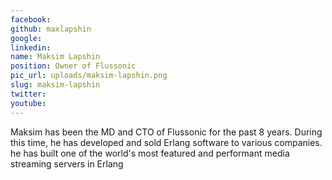 ```yaml
---
facebook: 
github: maxlapshin
google: 
linkedin: 
name: Maksim Lapshin
position: Owner of Flussonic
pic_url: uploads/maksim-lapshin.png
slug: maksim-lapshin
twitter: 
youtube: 
---
```

<p>Maksim has been the MD and CTO of Flussonic for the past 8 years. During this time, he has developed and sold Erlang software to various companies. he has built one of the world&#39;s most featured and performant media streaming servers in Erlang</p>
